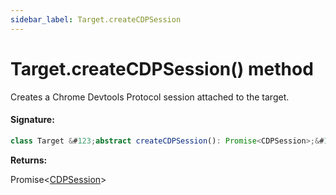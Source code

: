 ```yaml
---
sidebar_label: Target.createCDPSession
---
```


# Target.createCDPSession() method

Creates a Chrome Devtools Protocol session attached to the target.

#### Signature:

```typescript
class Target &#123;abstract createCDPSession(): Promise<CDPSession>;&#125;
```

**Returns:**

Promise&lt;[CDPSession](./puppeteer.cdpsession.md)&gt;
